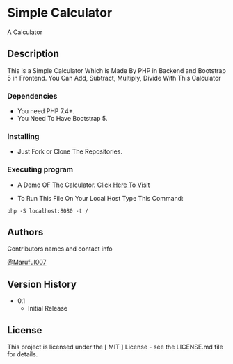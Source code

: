 # Simple Calculator

A Calculator

## Description

This is a Simple Calculator Which is Made By PHP in Backend and Bootstrap 5 in Frontend. You Can Add, Subtract, Multiply, Divide With This Calculator

### Dependencies

* You need PHP 7.4+.
* You Need To Have Bootstrap 5.

### Installing

* Just Fork or Clone The Repositories.

### Executing program

* A Demo OF The Calculator. [Click Here To Visit](https://calculator.compito.ml/lang/en.php)


* To Run This File On Your Local Host Type This Command:
```
php -S localhost:8080 -t /
```

## Authors

Contributors names and contact info

[@Maruful007](https://github.com/Maruful007/)

## Version History

* 0.1
    * Initial Release

## License

This project is licensed under the [ MIT ] License - see the LICENSE.md file for details.
